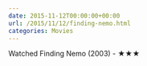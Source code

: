 ```yaml
---
date: 2015-11-12T00:00:00+00:00
url: /2015/11/12/finding-nemo.html
categories: Movies
---
```

Watched Finding Nemo (2003) - ★★★




